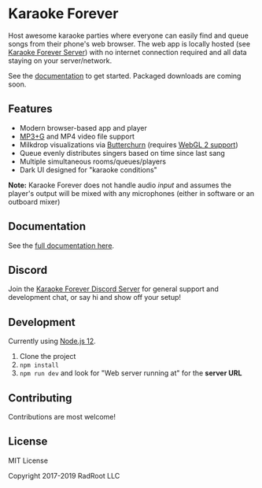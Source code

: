 # Karaoke Forever

Host awesome karaoke parties where everyone can easily find and queue songs from their phone's web browser. The web app is locally hosted (see [Karaoke Forever Server](https://www.karaoke-forever.com/docs/#karaoke-forever-server)) with no internet connection required and all data staying on your server/network.

See the [documentation](https://www.karaoke-forever.com/docs) to get started. Packaged downloads are coming soon.

## Features

- Modern browser-based app and player
- [MP3+G](https://en.wikipedia.org/wiki/MP3%2BG) and MP4 video file support
- Milkdrop visualizations via [Butterchurn](https://github.com/jberg/butterchurn) (requires [WebGL 2 support](https://caniuse.com/#feat=webgl2))
- Queue evenly distributes singers based on time since last sang
- Multiple simultaneous rooms/queues/players
- Dark UI designed for "karaoke conditions"

**Note:** Karaoke Forever does not handle audio *input* and assumes the player's output will be mixed with any microphones (either in software or an outboard mixer)

## Documentation

See the [full documentation here](https://www.karaoke-forever.com/docs).

## Discord

Join the [Karaoke Forever Discord Server](https://discord.gg/PgqVtFq) for general support and development chat, or say hi and show off your setup!

## Development

Currently using [Node.js 12](https://nodejs.org/en/).

1. Clone the project
2. `npm install`
3. `npm run dev` and look for "Web server running at" for the **server URL**

## Contributing

Contributions are most welcome!

## License

MIT License

Copyright 2017-2019 RadRoot LLC
